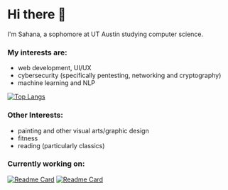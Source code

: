 # Hi there 👋
I'm Sahana, a sophomore at UT Austin studying computer science.

### My interests are:
- web development, UI/UX
- cybersecurity (specifically pentesting, networking and cryptography)
- machine learning and NLP

[![Top Langs](https://github-readme-stats.vercel.app/api/top-langs/?username=sahanagana&theme=vue)](https://github.com/anuraghazra/github-readme-stats)

### Other Interests:
- painting and other visual arts/graphic design
- fitness
- reading (particularly classics)


### Currently working on:
[![Readme Card](https://github-readme-stats.vercel.app/api/pin/?username=sahanagana&repo=text-editor&theme=vue)](https://github.com/sahanagana/cloudsim-surrogate)
[![Readme Card](https://github-readme-stats.vercel.app/api/pin/?username=sahanagana&repo=sahanagana.github.io&theme=vue)](https://github.com/sahanagana/sahanagana.github.io)
<!--
**sahanagana/sahanagana** is a ✨ _special_ ✨ repository because its `README.md` (this file) appears on your GitHub profile.

Here are some ideas to get you started:

- 🔭 I’m currently working on ...
- 🌱 I’m currently learning ...
- 👯 I’m looking to collaborate on ...
- 🤔 I’m looking for help with ...
- 💬 Ask me about ...
- 📫 How to reach me: ...
- 😄 Pronouns: ...
- ⚡ Fun fact: ...
-->
